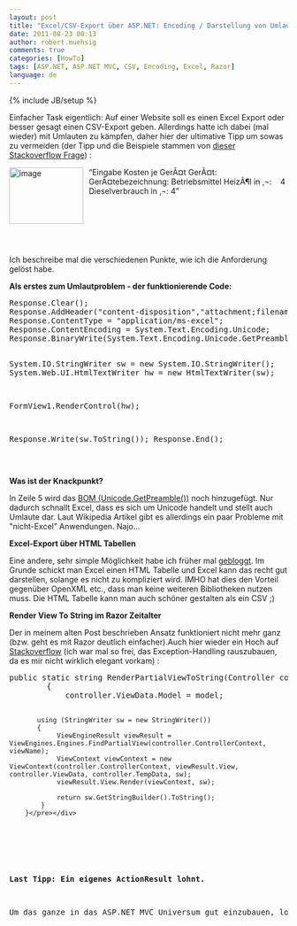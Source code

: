```yaml
---
layout: post
title: "Excel/CSV-Export über ASP.NET: Encoding / Darstellung von Umlaute & Render View To String mit Razor"
date: 2011-08-23 00:13
author: robert.muehsig
comments: true
categories: [HowTo]
tags: [ASP.NET, ASP.NET MVC, CSV, Encoding, Excel, Razor]
language: de
---
```

{% include JB/setup %}
<p>Einfacher Task eigentlich: Auf einer Website soll es einen Excel Export oder besser gesagt einen CSV-Export geben. Allerdings hatte ich dabei (mal wieder) mit Umlauten zu kämpfen, daher hier der ultimative Tipp um sowas zu vermeiden (der Tipp und die Beispiele stammen von <a href="http://stackoverflow.com/questions/1679656/asp-net-excel-export-encoding-problem">dieser Stackoverflow Frage</a>) :</p> <p><a href="{{BASE_PATH}}/assets/wp-images/image1339.png"><img style="background-image: none; border-bottom: 0px; border-left: 0px; margin: 0px 10px 0px 0px; padding-left: 0px; padding-right: 0px; display: inline; float: left; border-top: 0px; border-right: 0px; padding-top: 0px" title="image" border="0" alt="image" align="left" src="{{BASE_PATH}}/assets/wp-images/image_thumb521.png" width="134" height="102"></a>“Eingabe Kosten je GerÃ¤t GerÃ¤t: GerÃ¤tebezeichnung: Betriebsmittel HeizÃ¶l in ‚¬:&nbsp;&nbsp;&nbsp; 4 Dieselverbrauch in ‚¬: 4”</p> <p>&nbsp;</p> <p>&nbsp;</p> <p>&nbsp;</p> <p>Ich beschreibe mal die verschiedenen Punkte, wie ich die Anforderung gelöst habe.</p> <p><strong>Als erstes zum Umlautproblem - der funktionierende Code:</strong></p> <div style="padding-bottom: 0px; margin: 0px; padding-left: 0px; padding-right: 0px; display: inline; float: none; padding-top: 0px" id="scid:812469c5-0cb0-4c63-8c15-c81123a09de7:72a925dc-18a9-47fb-9e0e-752df49735f5" class="wlWriterEditableSmartContent"><pre name="code" class="c#">Response.Clear();
Response.AddHeader("content-disposition","attachment;filename=Test.xls");   
Response.ContentType = "application/ms-excel";
Response.ContentEncoding = System.Text.Encoding.Unicode;
Response.BinaryWrite(System.Text.Encoding.Unicode.GetPreamble());

System.IO.StringWriter sw = new System.IO.StringWriter();
System.Web.UI.HtmlTextWriter hw = new HtmlTextWriter(sw);

FormView1.RenderControl(hw);

Response.Write(sw.ToString());
Response.End();</pre></div>
<p>&nbsp;</p>
<p><strong>Was ist der Knackpunkt? </strong></p>
<p>In Zeile 5 wird das <a href="http://en.wikipedia.org/wiki/Byte_order_mark">BOM (Unicode.GetPreamble())</a> noch hinzugefügt. Nur dadurch schnallt Excel, dass es sich um Unicode handelt und stellt auch Umlaute dar. Laut Wikipedia Artikel gibt es allerdings ein paar Probleme mit "nicht-Excel” Anwendungen. Najo… </p>
<p><strong>Excel-Export über HTML Tabellen</strong></p>
<p>Eine andere, sehr simple Möglichkeit habe ich früher mal <a href="{{BASE_PATH}}/2010/01/29/howto-excel-export-mit-asp-net-mvc-und-render-view-to-string/">gebloggt</a>. Im Grunde schickt man Excel einen HTML Tabelle und Excel kann das recht gut darstellen, solange es nicht zu kompliziert wird. IMHO hat dies den Vorteil gegenüber OpenXML etc., dass man keine weiteren Bibliotheken nutzen muss. Die HTML Tabelle kann man auch schöner gestalten als ein CSV ;)</p>
<p><strong>Render View To String im Razor Zeitalter</strong></p>
<p>Der in meinem alten Post beschrieben Ansatz funktioniert nicht mehr ganz (bzw. geht es mit Razor deutlich einfacher).Auch hier wieder ein Hoch auf <a href="http://stackoverflow.com/questions/4692131/how-to-render-a-razor-view-get-the-html-of-a-rendered-view-inside-an-action">Stackoverflow</a> (ich war mal so frei, das Exception-Handling rauszubauen, da es mir nicht wirklich elegant vorkam) :</p>
<div style="padding-bottom: 0px; margin: 0px; padding-left: 0px; padding-right: 0px; display: inline; float: none; padding-top: 0px" id="scid:812469c5-0cb0-4c63-8c15-c81123a09de7:1d904a5d-c8e8-4b02-aea7-f9f46a05577e" class="wlWriterEditableSmartContent"><pre name="code" class="c#">public static string RenderPartialViewToString(Controller controller, string viewName, object model)
        {
            controller.ViewData.Model = model;

           using (StringWriter sw = new StringWriter())
           {
                ViewEngineResult viewResult = ViewEngines.Engines.FindPartialView(controller.ControllerContext, viewName);
                ViewContext viewContext = new ViewContext(controller.ControllerContext, viewResult.View, controller.ViewData, controller.TempData, sw);
                viewResult.View.Render(viewContext, sw);

            	return sw.GetStringBuilder().ToString();		
			}
        }</pre></div>
<p>&nbsp;</p>
<p><strong>Last Tipp: Ein eigenes ActionResult lohnt.</strong></p>
<p>Um das ganze in das ASP.NET MVC Universum gut einzubauen, lohnt es sich ein eigenes ActionResult zu bauen. Wie man das macht, sieht man <a href="http://stephenwalther.com/blog/archive/2008/06/16/asp-net-mvc-tip-2-create-a-custom-action-result-that-returns-microsoft-excel-documents.aspx">hier</a>. Dieses ActionResult war auch schon in meinem älteren <a href="{{BASE_PATH}}/2010/01/29/howto-excel-export-mit-asp-net-mvc-und-render-view-to-string/">Blogpost</a> zu sehen.</p>

